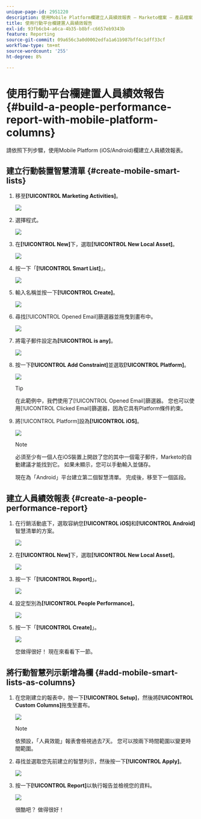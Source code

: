```yaml
---
unique-page-id: 2951220
description: 使用Mobile Platform欄建立人員績效報表 — Marketo檔案 — 產品檔案
title: 使用行動平台欄建置人員績效報告
exl-id: 93fb6cb4-a6ca-4b35-b8bf-c6657eb9343b
feature: Reporting
source-git-commit: 09a656c3a0d0002edfa1a61b987bff4c1dff33cf
workflow-type: tm+mt
source-wordcount: '255'
ht-degree: 8%

---
```


# 使用行動平台欄建置人員績效報告 {#build-a-people-performance-report-with-mobile-platform-columns}

請依照下列步驟，使用Mobile Platform (iOS/Android)欄建立人員績效報表。

## 建立行動裝置智慧清單 {#create-mobile-smart-lists}

1. 移至&#x200B;**[!UICONTROL Marketing Activities]**。

   ![](assets/ma.png)

1. 選擇程式。

   ![](assets/two-1.png)

1. 在&#x200B;**[!UICONTROL New]**&#x200B;下，選取&#x200B;**[!UICONTROL New Local Asset]**。

   ![](assets/three-1.png)

1. 按一下「**[!UICONTROL Smart List]**」。

   ![](assets/four-1.png)

1. 輸入名稱並按一下&#x200B;**[!UICONTROL Create]**。

   ![](assets/five-1.png)

1. 尋找[!UICONTROL Opened Email]篩選器並拖曳到畫布中。

   ![](assets/six-1.png)

1. 將電子郵件設定為&#x200B;**[!UICONTROL is any]**。

   ![](assets/seven.png)

1. 按一下&#x200B;**[!UICONTROL Add Constraint]**&#x200B;並選取&#x200B;**[!UICONTROL Platform]**。

   ![](assets/eight.png)

   >[!TIP]
   >
   >在此範例中，我們使用了[!UICONTROL Opened Email]篩選器。 您也可以使用[!UICONTROL Clicked Email]篩選器，因為它具有Platform條件約束。

1. 將[!UICONTROL Platform]設為&#x200B;**[!UICONTROL iOS]**。

   ![](assets/nine.png)

   >[!NOTE]
   >
   >必須至少有一個人在iOS裝置上開啟了您的其中一個電子郵件，Marketo的自動建議才能找到它。 如果未顯示，您可以手動輸入並儲存。

   現在為「Android」平台建立第二個智慧清單。 完成後，移至下一個區段。

## 建立人員績效報表 {#create-a-people-performance-report}

1. 在行銷活動底下，選取容納您&#x200B;**[!UICONTROL iOS]**&#x200B;和&#x200B;**[!UICONTROL Android]**&#x200B;智慧清單的方案。

   ![](assets/ten.png)

1. 在&#x200B;**[!UICONTROL New]**&#x200B;下，選取&#x200B;**[!UICONTROL New Local Asset]**。

   ![](assets/eleven.png)

1. 按一下「**[!UICONTROL Report]**」。

   ![](assets/twelve.png)

1. 設定型別為&#x200B;**[!UICONTROL People Performance]**。

   ![](assets/thirteen.png)

1. 按一下「**[!UICONTROL Create]**」。

   ![](assets/fourteen.png)

   您做得很好！ 現在來看看下一節。

## 將行動智慧列示新增為欄 {#add-mobile-smart-lists-as-columns}

1. 在您剛建立的報表中，按一下&#x200B;**[!UICONTROL Setup]**，然後將&#x200B;**[!UICONTROL Custom Columns]**&#x200B;拖曳至畫布。

   ![](assets/fifteen.png)

   >[!NOTE]
   >
   >依預設，「人員效能」報表會檢視過去7天。 您可以按兩下時間範圍以變更時間範圍。

1. 尋找並選取您先前建立的智慧列示，然後按一下&#x200B;**[!UICONTROL Apply]**。

   ![](assets/sixteen.png)

1. 按一下&#x200B;**[!UICONTROL Report]**&#x200B;以執行報告並檢視您的資料。

   ![](assets/seventeen.png)

   很酷吧？ 做得很好！
